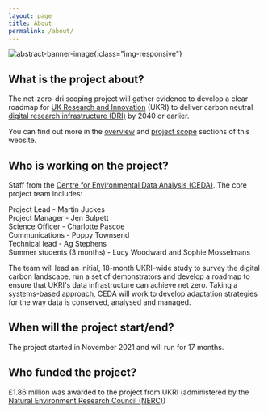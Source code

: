 ```yaml
---
layout: page
title: About
permalink: /about/
---
```


![abstract-banner-image](images/abstract-lights-banner-GettyImages-1277341511-2.png){:class="img-responsive"} 


## What is the project about?

The net-zero-dri scoping project will gather evidence to develop a clear roadmap for [UK Research and Innovation](https://www.ukri.org/) (UKRI) to deliver carbon neutral [digital research infrastructure (DRI)](https://www.ukri.org/our-work/creating-world-class-research-and-innovation-infrastructure/digital-research-infrastructure/) by 2040 or earlier. 

You can find out more in the [overview](/overview/) and [project scope](/scope/) sections of this website. 

## Who is working on the project?

Staff from the [Centre for Environmental Data Analysis (CEDA)](http://www.ceda.ac.uk/). The core project team includes:
<p>Project Lead - Martin Juckes <br>
Project Manager - Jen Bulpett <br>
Science Officer - Charlotte Pascoe <br>
Communications - Poppy Townsend <br>
Technical lead - Ag Stephens <br>
Summer students (3 months) - Lucy Woodward and Sophie Mosselmans <br></p>

The team will lead an initial, 18-month UKRI-wide study to survey the digital carbon landscape, run a set of demonstrators and develop a roadmap to ensure that UKRI's data infrastructure can achieve net zero. Taking a systems-based approach, CEDA will work to develop adaptation strategies for the way data is conserved, analysed and managed. 

## When will the project start/end?

The project started in November 2021 and will run for 17 months. 

## Who funded the project? 

£1.86 million was awarded to the project from UKRI (administered by the [Natural Environment Research Council (NERC)](https://nerc.ukri.org/))
